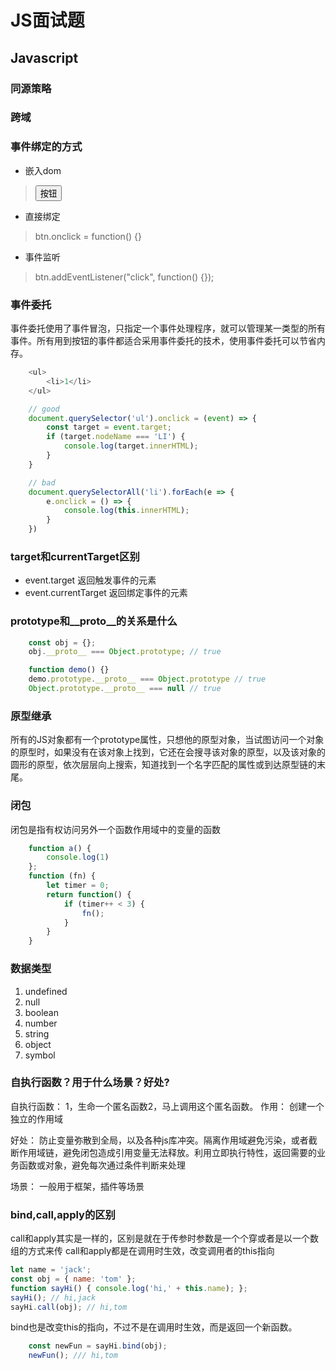 # JS面试题

## Javascript

### 同源策略

### 跨域

### 事件绑定的方式

* 嵌入dom

> <button onclick="func()">按钮</button>

* 直接绑定

> btn.onclick = function() {}

* 事件监听

> btn.addEventListener("click", function() {});

### 事件委托

事件委托使用了事件冒泡，只指定一个事件处理程序，就可以管理某一类型的所有事件。所有用到按钮的事件都适合采用事件委托的技术，使用事件委托可以节省内存。

``` js
    <ul>
        <li>1</li>
    </ul>

    // good
    document.querySelector('ul').onclick = (event) => {
        const target = event.target;
        if (target.nodeName === 'LI') {
            console.log(target.innerHTML);
        }
    }

    // bad
    document.querySelectorAll('li').forEach(e => {
        e.onclick = () => {
            console.log(this.innerHTML);
        }
    })
```

### target和currentTarget区别

* event.target
    返回触发事件的元素
* event.currentTarget
    返回绑定事件的元素

### prototype和__proto__的关系是什么

``` js
    const obj = {};
    obj.__proto__ === Object.prototype; // true

    function demo() {}
    demo.prototype.__proto__ === Object.prototype // true
    Object.prototype.__proto__ === null // true
```

### 原型继承

所有的JS对象都有一个prototype属性，只想他的原型对象，当试图访问一个对象的原型时，如果没有在该对象上找到，它还在会搜寻该对象的原型，以及该对象的圆形的原型，依次层层向上搜索，知道找到一个名字匹配的属性或到达原型链的末尾。

### 闭包

闭包是指有权访问另外一个函数作用域中的变量的函数

``` js
    function a() {
        console.log(1)
    };
    function (fn) {
        let timer = 0;
        return function() {
            if (timer++ < 3) {
                fn();
            }
        }
    }
```
### 数据类型

1. undefined
2. null
3. boolean
4. number
5. string
6. object
7. symbol

### 自执行函数？用于什么场景？好处?

自执行函数： 1，生命一个匿名函数2，马上调用这个匿名函数。
作用： 创建一个独立的作用域

好处： 防止变量弥散到全局，以及各种js库冲突。隔离作用域避免污染，或者截断作用域链，避免闭包造成引用变量无法释放。利用立即执行特性，返回需要的业务函数或对象，避免每次通过条件判断来处理

场景： 一般用于框架，插件等场景

### bind,call,apply的区别

call和apply其实是一样的，区别是就在于传参时参数是一个个穿或者是以一个数组的方式来传
call和apply都是在调用时生效，改变调用者的this指向

``` js
let name = 'jack';
const obj = { name: 'tom' };
function sayHi() { console.log('hi,' + this.name); };
sayHi(); // hi,jack
sayHi.call(obj); // hi,tom
```

bind也是改变this的指向，不过不是在调用时生效，而是返回一个新函数。

``` js
    const newFun = sayHi.bind(obj);
    newFun(); /// hi,tom
```